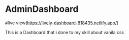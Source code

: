# AdminDashboard

#live view(https://lively-dashboard-818435.netlify.app/)

This is a Dashboard that i done to my skill about vanila css
